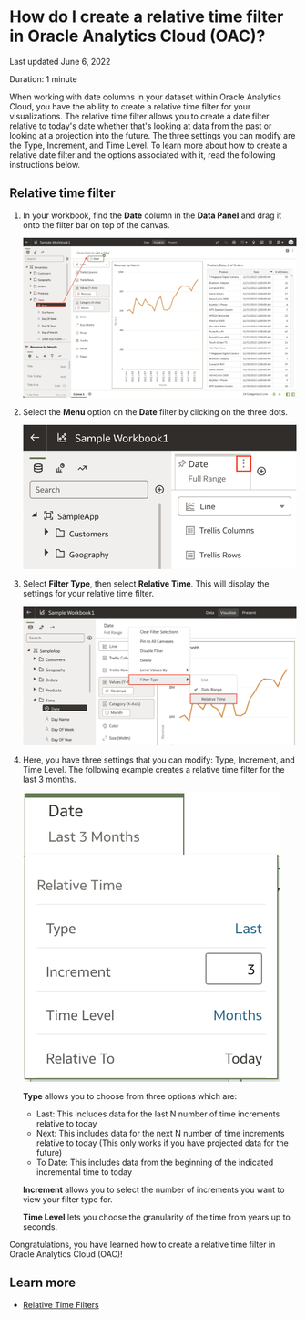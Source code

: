 # How do I create a relative time filter in Oracle Analytics Cloud (OAC)?

Last updated June 6, 2022

Duration: 1 minute

When working with date columns in your dataset within Oracle Analytics Cloud, you have the ability to create a relative time filter for your visualizations. The relative time filter allows you to create a date filter relative to today's date whether that's looking at data from the past or looking at a projection into the future. The three settings you can modify are the Type, Increment, and Time Level. To learn more about how to create a relative date filter and the options associated with it, read the following instructions below.

## Relative time filter

1. In your workbook, find the **Date** column in the **Data Panel** and drag it onto the filter bar on top of the canvas. 

    ![Drop date](images/drop-date.png)

2. Select the **Menu** option on the **Date** filter by clicking on the three dots.

    ![Menu option](images/date-menu.png)

3. Select **Filter Type**, then select **Relative Time**. This will display the settings for your relative time filter.

    ![Reltaive time](images/relative-time.png)

4. Here, you have three settings that you can modify: Type, Increment, and Time Level. The following example creates a relative time filter for the last 3 months. 

    ![Options](images/options.png)

    **Type** allows you to choose from three options which are:
    * Last: This includes data for the last N number of time increments relative to today
    * Next: This includes data for the next N number of time increments relative to today (This only works if you have projected data for the future)
    * To Date: This includes data from the beginning of the indicated incremental time to today

    **Increment** allows you to select the number of increments you want to view your filter type for.

    **Time Level** lets you choose the granularity of the time from years up to seconds.

Congratulations, you have learned how to create a relative time filter in Oracle Analytics Cloud (OAC)!

## Learn more

* [Relative Time Filters](https://www.wegobeyond.co.uk/oracle-analytics-cloud-105-2-new-feature-focus-relative-time-filters/)
